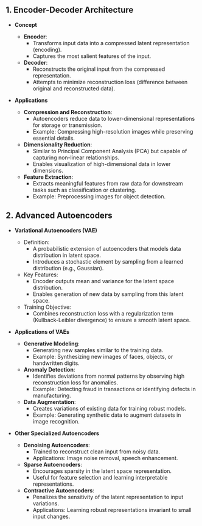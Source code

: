 

## 1. Encoder-Decoder Architecture

- **Concept**
  - **Encoder**:
    - Transforms input data into a compressed latent representation (encoding).
    - Captures the most salient features of the input.
  - **Decoder**:
    - Reconstructs the original input from the compressed representation.
    - Attempts to minimize reconstruction loss (difference between original and reconstructed data).

- **Applications**
  - **Compression and Reconstruction**:
    - Autoencoders reduce data to lower-dimensional representations for storage or transmission.
    - Example: Compressing high-resolution images while preserving essential details.
  - **Dimensionality Reduction**:
    - Similar to Principal Component Analysis (PCA) but capable of capturing non-linear relationships.
    - Enables visualization of high-dimensional data in lower dimensions.
  - **Feature Extraction**:
    - Extracts meaningful features from raw data for downstream tasks such as classification or clustering.
    - Example: Preprocessing images for object detection.

## 2. Advanced Autoencoders
- **Variational Autoencoders (VAE)**
  - Definition:
    - A probabilistic extension of autoencoders that models data distribution in latent space.
    - Introduces a stochastic element by sampling from a learned distribution (e.g., Gaussian).
  - Key Features:
    - Encoder outputs mean and variance for the latent space distribution.
    - Enables generation of new data by sampling from this latent space.
  - Training Objective:
    - Combines reconstruction loss with a regularization term (Kullback-Leibler divergence) to ensure a smooth latent space.

- **Applications of VAEs**
  - **Generative Modeling**:
    - Generating new samples similar to the training data.
    - Example: Synthesizing new images of faces, objects, or handwritten digits.
  - **Anomaly Detection**:
    - Identifies deviations from normal patterns by observing high reconstruction loss for anomalies.
    - Example: Detecting fraud in transactions or identifying defects in manufacturing.
  - **Data Augmentation**:
    - Creates variations of existing data for training robust models.
    - Example: Generating synthetic data to augment datasets in image recognition.

- **Other Specialized Autoencoders**
  - **Denoising Autoencoders**:
    - Trained to reconstruct clean input from noisy data.
    - Applications: Image noise removal, speech enhancement.
  - **Sparse Autoencoders**:
    - Encourages sparsity in the latent space representation.
    - Useful for feature selection and learning interpretable representations.
  - **Contractive Autoencoders**:
    - Penalizes the sensitivity of the latent representation to input variations.
    - Applications: Learning robust representations invariant to small input changes.
